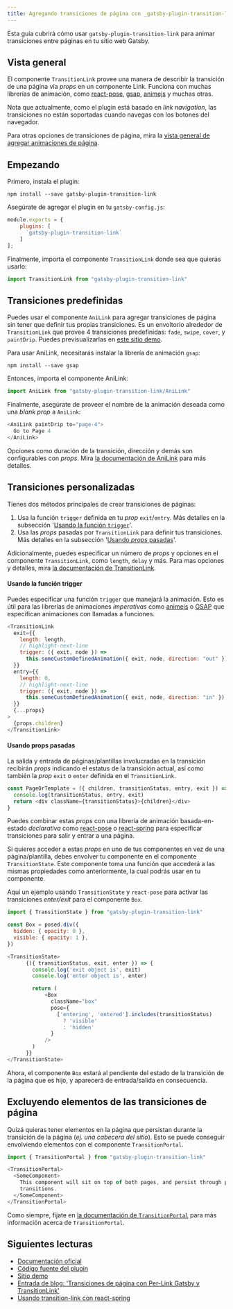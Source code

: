 ```yaml
---
title: Agregando transiciones de página con _gatsby-plugin-transition-link_
---
```


Esta guía cubrirá cómo usar `gatsby-plugin-transition-link` para animar transiciones entre páginas en tu sitio web Gatsby.

## Vista general

El componente `TransitionLink` provee una manera de describir la transición de una página vía _props_ en un componente Link. Funciona con muchas librerías de animación, como [react-pose](https://popmotion.io/pose/), [gsap](https://greensock.com/), [animejs](https://animejs.com/) y muchas otras.

Nota que actualmente, como el plugin está basado en _link navigation_, las transiciones no están soportadas cuando navegas con los botones del navegador.

Para otras opciones de transiciones de página, mira la [vista general de agregar animaciones de página](/docs/adding-page-transitions).

## Empezando

Primero, instala el plugin:

```shell
npm install --save gatsby-plugin-transition-link
```

Asegúrate de agregar el plugin en tu `gatsby-config.js`:

```javascript:title=gatsby-config.js
module.exports = {
    plugins: [
      `gatsby-plugin-transition-link`
    ]
];
```

Finalmente, importa el componente `TransitionLink` donde sea que quieras usarlo:

```javascript
import TransitionLink from "gatsby-plugin-transition-link"
```

## Transiciones predefinidas

Puedes usar el componente `AniLink` para agregar transiciones de página sin tener que definir tus propias transiciones. Es un envoltorio alrededor de `TransitionLink` que provee 4 transiciones predefinidas: `fade`, `swipe`, `cover`, y `paintDrip`. Puedes previsualizarlas en [este sitio demo](https://gatsby-plugin-transition-link.netlify.com/).

Para usar AniLink, necesitarás instalar la librería de animación `gsap`:

```shell
npm install --save gsap
```

Entonces, importa el componente AniLink:

```javascript
import AniLink from "gatsby-plugin-transition-link/AniLink"
```

Finalmente, asegúrate de proveer el nombre de la animación deseada como una _blank_ _prop_ a `AniLink`:

```javascript
<AniLink paintDrip to="page-4">
  Go to Page 4
</AniLink>
```

Opciones como duración de la transición, dirección y demás son configurables con _props_. Mira [la documentación de AniLink](https://transitionlink.tylerbarnes.ca/docs/anilink/) para más detalles.

## Transiciones personalizadas

Tienes dos métodos principales de crear transiciones de páginas:

1. Usa la función `trigger` definida en tu _prop_ `exit`/`entry`. Más detalles en la subsección '[Usando la función `trigger`](#using-the-trigger-function)'.
2. Usa las _props_ pasadas por `TransitionLink` para definir tus transiciones. Más detalles en la subsección '[Usando _props_ pasadas](#using-passed-props)'.

Adicionalmente, puedes especificar un número de _props_ y opciones en el componente `TransitionLink`, como `length`, `delay` y más. Para mas opciones y detalles, mira [la documentación de TransitionLink](https://transitionlink.tylerbarnes.ca/docs/transitionlink/).

#### Usando la función trigger

Puedes especificar una función `trigger` que manejará la animación. Esto es útil para las librerías de animaciones _imperativas_ como [animejs](https://animejs.com/) o [GSAP](https://greensock.com/gsap) que especifican animaciones con llamadas a funciones.

```javascript
<TransitionLink
  exit={{
    length: length,
    // highlight-next-line
    trigger: ({ exit, node }) =>
      this.someCustomDefinedAnimation({ exit, node, direction: "out" }),
  }}
  entry={{
    length: 0,
    // highlight-next-line
    trigger: ({ exit, node }) =>
      this.someCustomDefinedAnimation({ exit, node, direction: "in" }),
  }}
  {...props}
>
  {props.children}
</TransitionLink>
```

#### Usando props pasadas

La salida y entrada de páginas/plantillas involucradas en la transición recibirán _props_ indicando el estatus de la transición actual, así como también la _prop_ `exit` o `enter` definida en el `TransitionLink`.

```javascript
const PageOrTemplate = ({ children, transitionStatus, entry, exit }) => {
  console.log(transitionStatus, entry, exit)
  return <div className={transitionStatus}>{children}</div>
}
```

Puedes combinar estas _props_ con una librería de animación basada-en-estado _declarativa_ como [react-pose](https://popmotion.io/pose/) o [react-spring](http://react-spring.surge.sh/) para especificar transiciones para salir y entrar a una página.

Si quieres acceder a estas _props_ en uno de tus componentes en vez de una página/plantilla, debes envolver tu componente en el componente `TransitionState`. Este componente toma una función que accederá a las mismas propiedades como anteriormente, la cual podrás usar en tu componente.

Aquí un ejemplo usando `TransitionState` y `react-pose` para activar las transiciones _enter/exit_ para el componente `Box`.

```javascript
import { TransitionState } from "gatsby-plugin-transition-link"

const Box = posed.div({
  hidden: { opacity: 0 },
  visible: { opacity: 1 },
})

<TransitionState>
      {({ transitionStatus, exit, enter }) => {
        console.log('exit object is', exit)
        console.log('enter object is', enter)

        return (
            <Box
              className="box"
              pose={
                ['entering', 'entered'].includes(transitionStatus)
                  ? 'visible'
                  : 'hidden'
              }
            />
        )
      }}
</TransitionState>
```

Ahora, el componente `Box` estará al pendiente del estado de la transición de la página que es hijo, y aparecerá de entrada/salida en consecuencia.

## Excluyendo elementos de las transiciones de página

Quizá quieras tener elementos en la página que persistan durante la transición de la página (_ej. una cabecera del sitio_). Esto se puede conseguir envolviendo elementos con el componente `TransitionPortal`.

```javascript
import { TransitionPortal } from "gatsby-plugin-transition-link"
```

```javascript
<TransitionPortal>
  <SomeComponent>
    This component will sit on top of both pages, and persist through page
    transitions.
  </SomeComponent>
</TransitionPortal>
```

Como siempre, fíjate en [la documentación de `TransitionPortal`](https://transitionlink.tylerbarnes.ca/docs/transitionportal/) para más información acerca de `TransitionPortal`.

## Siguientes lecturas

- [Documentación oficial](https://transitionlink.tylerbarnes.ca/docs/)
- [Código fuente del plugin](https://github.com/TylerBarnes/gatsby-plugin-transition-link)
- [Sitio demo](https://gatsby-plugin-transition-link.netlify.com/)
- [Entrada de blog: 'Transiciones de página con Per-Link Gatsby y TransitionLink'](/blog/2018-12-04-per-link-gatsby-page-transitions-with-transitionlink/)
- [Usando transition-link con react-spring](https://github.com/TylerBarnes/gatsby-plugin-transition-link/issues/34)
